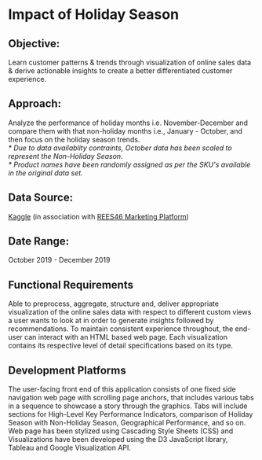 # Impact of Holiday Season

## Objective:
Learn customer patterns & trends through visualization of online sales data & derive actionable insights to create a better differentiated customer experience.

## Approach:
Analyze the performance of holiday months i.e. November-December and compare them with that non-holiday months i.e., January - October, and then focus on the holiday season trends.  
<i>* Due to data availablity contraints, October data has been scaled to represent the Non-Holiday Season.</i>  
<i>* Product names have been randomly assigned as per the SKU's available in the original data set.</i>

## Data Source:
<a href="https://www.kaggle.com/mkechinov/ecommerce-events-history-in-cosmetics-shop" target=_blank>Kaggle</a> (in association with <a href="https://rees46.com/" target=_blank>REES46 Marketing Platform</a>)

## Date Range:
October 2019 - December 2019

## Functional Requirements
Able to preprocess, aggregate, structure and, deliver appropriate visualization of the online sales data with respect to different custom views a user wants to look at in order to generate insights followed by recommendations.  To maintain consistent experience throughout, the end-user can interact with an HTML based web page. Each visualization contains its respective level of detail specifications based on its type.

## Development Platforms
The user-facing front end of this application consists of one fixed side navigation web page with scrolling page anchors, that includes various tabs in a sequence to showcase a story through the graphics. Tabs will include sections for High-Level Key Performance Indicators, comparison of Holiday Season with Non-Holiday Season, Geographical Performance, and so on. Web page has been stylized using Cascading Style Sheets (CSS) and Visualizations have been developed using the D3 JavaScript library, Tableau and Google Visualization API.
